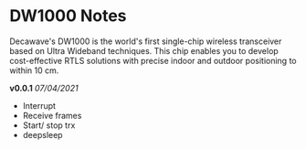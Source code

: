 # DW1000 Notes
Decawave's DW1000 is the world's first single-chip wireless transceiver based on Ultra Wideband techniques. 
This chip enables you to develop cost-effective RTLS solutions with precise indoor and outdoor positioning to within 10 cm.

**v0.0.1** *07/04/2021*
 - Interrupt
 - Receive frames
 - Start/ stop trx
 - deepsleep

